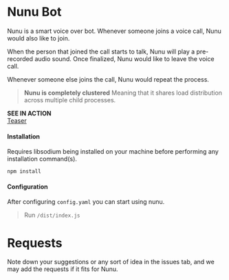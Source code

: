 # Nunu Bot
Nunu is a smart voice over bot.
Whenever someone joins a voice call, Nunu would also like to join.

When the person that joined the call starts to talk, Nunu will play a pre-recorded audio sound. Once finalized, Nunu would like to leave the voice call.

Whenever someone else joins the call, Nunu would repeat the process.


> **Nunu is completely clustered**
Meaning that it shares load distribution across multiple child processes.

**SEE IN ACTION**<br>
<a href="https://www.youtube.com/watch?v=nkHX2D4GjF0">Teaser</a>

#### Installation
Requires libsodium being installed on your machine before performing any installation command(s).

``npm install``

#### Configuration
After configuring ``config.yaml`` you can start using nunu.
> Run ``/dist/index.js``

# Requests
Note down your suggestions or any sort of idea in the issues tab, and we may add the requests if it fits for Nunu.
